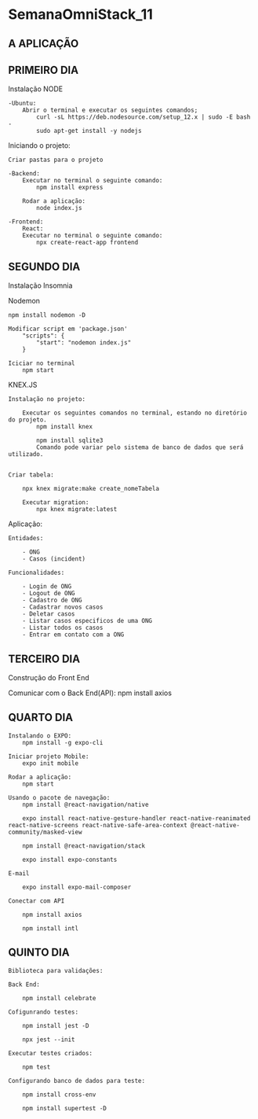 # SemanaOmniStack_11

## A APLICAÇÃO



## PRIMEIRO DIA

Instalação NODE

    -Ubuntu:
        Abrir o terminal e executar os seguintes comandos;
            curl -sL https://deb.nodesource.com/setup_12.x | sudo -E bash -
            sudo apt-get install -y nodejs

Iniciando o projeto:

    Criar pastas para o projeto

    -Backend:
        Executar no terminal o seguinte comando:
            npm install express

        Rodar a aplicação:
            node index.js
            
    -Frontend:
        React:
        Executar no terminal o seguinte comando:
            npx create-react-app frontend
            
## SEGUNDO DIA

Instalação Insomnia
    


Nodemon
    
    npm install nodemon -D  

    Modificar script em 'package.json'
        "scripts": {
            "start": "nodemon index.js"
        }

    Iciciar no terminal
        npm start

KNEX.JS

    Instalação no projeto:
        
        Executar os seguintes comandos no terminal, estando no diretório do projeto.
            npm install knex
    
            npm install sqlite3
            Comando pode variar pelo sistema de banco de dados que será utilizado.
            

    Criar tabela:
        
        npx knex migrate:make create_nomeTabela

        Executar migration:
            npx knex migrate:latest



Aplicação:

    Entidades:
    
        - ONG
        - Casos (incident)

    Funcionalidades:
    
        - Login de ONG
        - Logout de ONG
        - Cadastro de ONG
        - Cadastrar novos casos
        - Deletar casos
        - Listar casos especificos de uma ONG
        - Listar todos os casos
        - Entrar em contato com a ONG

## TERCEIRO DIA

Construção do Front End

Comunicar com o Back End(API):
npm install axios

## QUARTO DIA

    Instalando o EXPO:
        npm install -g expo-cli

    Iniciar projeto Mobile:
        expo init mobile

    Rodar a aplicação:
        npm start

    Usando o pacote de navegação:
        npm install @react-navigation/native

        expo install react-native-gesture-handler react-native-reanimated react-native-screens react-native-safe-area-context @react-native-community/masked-view

        npm install @react-navigation/stack

        expo install expo-constants

    E-mail

        expo install expo-mail-composer

    Conectar com API

        npm install axios

        npm install intl

## QUINTO DIA

    Biblioteca para validações:
        
    Back End:

        npm install celebrate

    Cofigunrando testes:

        npm install jest -D

        npx jest --init

    Executar testes criados:
     
        npm test
    
    Configurando banco de dados para teste:

        npm install cross-env

        npm install supertest -D